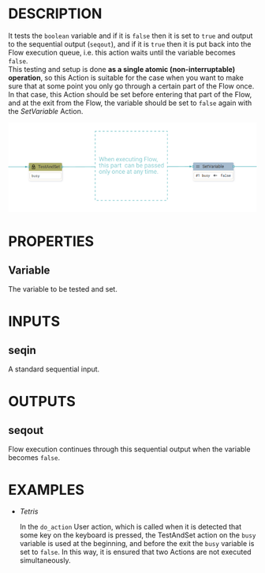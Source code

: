 # DESCRIPTION

It tests the `boolean` variable and if it is `false` then it is set to `true` and output to the sequential output (`seqout`), and if it is `true` then it is put back into the Flow execution queue, i.e. this action waits until the variable becomes `false`.  
This testing and setup is done **as a single atomic (non-interruptable) operation**, so this Action is suitable for the case when you want to make sure that at some point you only go through a certain part of the Flow once. In that case, this Action should be set before entering that part of the Flow, and at the exit from the Flow, the variable should be set to `false` again with the _SetVariable_ Action.

![Alt text](../images/test_and_set.png)

# PROPERTIES

## Variable

The variable to be tested and set.

# INPUTS

## seqin

A standard sequential input.

# OUTPUTS

## seqout

Flow execution continues through this sequential output when the variable becomes `false`.

# EXAMPLES

- _Tetris_

    In the `do_action` User action, which is called when it is detected that some key on the keyboard is pressed, the TestAndSet action on the `busy` variable is used at the beginning, and before the exit the `busy` variable is set to `false`.
    In this way, it is ensured that two Actions are not executed simultaneously.
